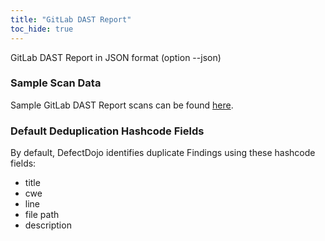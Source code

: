 ```yaml
---
title: "GitLab DAST Report"
toc_hide: true
---
```

GitLab DAST Report in JSON format (option --json)

### Sample Scan Data
Sample GitLab DAST Report scans can be found [here](https://github.com/DefectDojo/django-DefectDojo/tree/master/unittests/scans/gitlab_dast).

### Default Deduplication Hashcode Fields
By default, DefectDojo identifies duplicate Findings using these hashcode fields:

- title
- cwe
- line
- file path
- description
